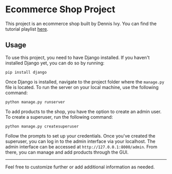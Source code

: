 # Ecommerce Shop Project

This project is an ecommerce shop built by Dennis Ivy. You can find the tutorial playlist [here](https://www.youtube.com/playlist?list=PL-51WBLyFTg0omnamUjL1TCVov7yDTRng).

## Usage

To use this project, you need to have Django installed. If you haven't installed Django yet, you can do so by running:

```
pip install django
```

Once Django is installed, navigate to the project folder where the `manage.py` file is located. To run the server on your local machine, use the following command:

```
python manage.py runserver
```

To add products to the shop, you have the option to create an admin user. To create a superuser, run the following command:

```
python manage.py createsuperuser
```

Follow the prompts to set up your credentials. Once you've created the superuser, you can log in to the admin interface via your localhost. The admin interface can be accessed at `http://127.0.0.1:8000/admin`. From there, you can manage and add products through the GUI.

---

Feel free to customize further or add additional information as needed.